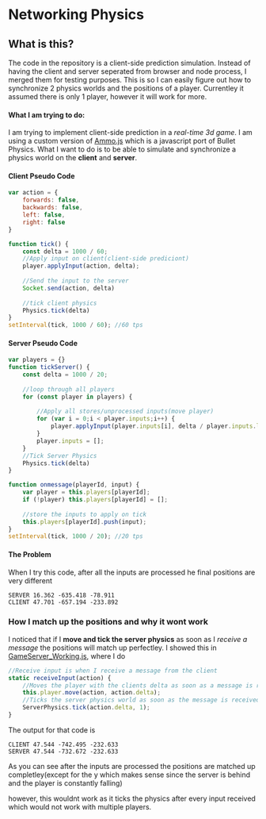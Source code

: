 # Networking Physics

## What is this?
The code in the repository is a client-side prediction simulation. Instead of having the client and server seperated from browser and node process, I merged them for testing purposes. This is so I can easily figure out how to synchronize 2 physics worlds and the positions of a player. Currentley it assumed there is only 1 player, however it will work for more.

#### What I am trying to do:
I am trying to implement client-side prediction in a *real-time 3d game*. I am using a custom version of [Ammo.js](https://github.com/kripken/ammo.js/) which is a javascript port of Bullet Physics.  What I want to do is to be able to simulate and synchronize a physics world on the **client** and **server**. 

#### Client Pseudo Code

```javascript
var action = {
    forwards: false,
    backwards: false,
    left: false,
    right: false
}

function tick() {
    const delta = 1000 / 60;
    //Apply input on client(client-side prediciont)
    player.applyInput(action, delta);
    
    //Send the input to the server
    Socket.send(action, delta)
    
    //tick client physics
    Physics.tick(delta)
}
setInterval(tick, 1000 / 60); //60 tps
```

#### Server Pseudo Code

```javascript
var players = {}
function tickServer() {
    const delta = 1000 / 20;
    
    //loop through all players
    for (const player in players) {
    
        //Apply all stores/unprocessed inputs(move player)
        for (var i = 0;i < player.inputs;i++) {
            player.applyInput(player.inputs[i], delta / player.inputs.length)
        }
        player.inputs = [];
    }
    //Tick Server Physics
    Physics.tick(delta)
}

function onmessage(playerId, input) {
    var player = this.players[playerId];
    if (!player) this.players[playerId] = [];
    
    //store the inputs to apply on tick
    this.players[playerId].push(input);
}
setInterval(tick, 1000 / 20); //20 tps
```
#### The Problem
When I try this code, after all the inputs are processed he final positions are very different
```
SERVER 16.362 -635.418 -78.911
CLIENT 47.701 -657.194 -233.892
```

### How I match up the positions and why it wont work
I noticed that if I **move and tick the server physics** as soon as I *receive a message* the positions will match up perfectley. I showed this in [GameServer_Working.js](GameServer_Working.js), where I do

```javascript
//Receive input is when I receive a message from the client
static receiveInput(action) {
	//Moves the player with the clients delta as soon as a message is received
	this.player.move(action, action.delta);
	//Ticks the server physics world as soon as the message is received
	ServerPhysics.tick(action.delta, 1);
}
```
The output for that code is
```
CLIENT 47.544 -742.495 -232.633
SERVER 47.544 -732.672 -232.633
```

As you can see after the inputs are processed the positions are matched up completley(except for the y which makes sense since the server is behind and the player is constantly falling)

however, this wouldnt work as it ticks the physics after every input received which would not work with multiple players.

